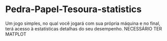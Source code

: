 # Pedra-Papel-Tesoura-statistics
Um jogo simples, no qual você jogará com sua própria máquina e no final, terá acesso à estatísticas detalhas do seu desempenho.
NECESSÁRIO TER MATPLOT

